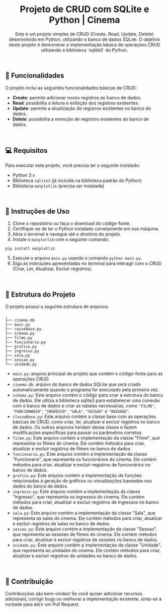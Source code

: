 <h1 align="center"> Projeto de CRUD com SQLite e Python | Cinema </h1>

<p align="center">
Este é um projeto simples de CRUD (Create, Read, Update, Delete) desenvolvido em Python, utilizando o banco de dados SQLite. O objetivo deste projeto é demonstrar a implementação básica de operações CRUD utilizando a biblioteca `sqlite3` do Python.
</p>

<br>

## 📑 Funcionalidades

O projeto inclui as seguintes funcionalidades básicas de CRUD:

- **Create**: permite adicionar novos registros ao banco de dados.
- **Read**: possibilita a leitura e exibição dos registros existentes.
- **Update**: permite a atualização de registros existentes no banco de dados.
- **Delete**: possibilita a remoção de registros existentes do banco de dados.

<br>

## 💻 Requisitos

Para executar este projeto, você precisa ter o seguinte instalado:

- Python 3.x
- Biblioteca `sqlite3` (já incluída na biblioteca padrão do Python)
- Biblioteca `matplotlib` (precisa ser instalada)

<br>

## 📝 Instruções de Uso

1. Clone o repositório ou faça o download do código-fonte.
2. Certifique-se de ter o Python instalado corretamente em sua máquina.
3. Abra o terminal e navegue até o diretório do projeto.
4. Instale o `matplotlib` com o seguinte comando:
```
pip install matplotlib
```
5. Execute o arquivo `main.py` usando o comando `python main.py`.
6. Siga as instruções apresentadas no terminal para interagir com o CRUD (Criar, Ler, Atualizar, Excluir registros).

<br>

## 🌳 Estrutura do Projeto

O projeto possui a seguinte estrutura de arquivos:

```
.
├── cinema.db
├── main.py
├── casseBase.py
├── schema.py
├── filme.py
├── funcionario.py
├── grafico.py
├── ingresso.py
├── sala.py
├── sessao.py
└── unidade.py
```

- `main.py`: arquivo principal do projeto que contém o código-fonte para as operações CRUD.
- `cinema.db`: arquivo do banco de dados SQLite que será criado automaticamente quando o programa for executado pela primeira vez.
- `schema.py`: Este arquivo contém o código para criar a estrutura do banco de dados. Ele utiliza a biblioteca sqlite3 para estabelecer uma conexão com o banco de dados e criar as tabelas necessárias, como `"FILME"`, `"FUNCIONARIO"`, `"INGRESSO"`, `"SALA"`, `"SESSAO"` e `"UNIDADE"`.
- `classeBase.py`: Este arquivo contém a classe base com as operações básicas de CRUD, como criar, ler, atualizar e excluir registros no banco de dados. Os outros arquivos herdam dessa classe e fazem modificações específicas para passar os parâmetros corretos.
- `filme.py`: Este arquivo contém a implementação da classe "Filme", que representa os filmes do cinema. Ele contém métodos para criar, atualizar e excluir registros de filmes no banco de dados.
- `funcionario.py`: Este arquivo contém a implementação da classe "Funcionario", que representa os funcionários do cinema. Ele contém métodos para criar, atualizar e excluir registros de funcionários no banco de dados.
- `grafico.py`: Este arquivo contém a implementação de funções relacionadas à geração de gráficos ou visualizações baseadas nos dados do banco de dados.
- `ingresso.py`: Este arquivo contém a implementação da classe "Ingresso", que representa os ingressos do cinema. Ele contém métodos para criar, atualizar e excluir registros de ingressos no banco de dados.
- `sala.py`: Este arquivo contém a implementação da classe "Sala", que representa as salas do cinema. Ele contém métodos para criar, atualizar e excluir registros de salas no banco de dados.
- `sessao.py`: Este arquivo contém a implementação da classe "Sessao", que representa as sessões de filmes do cinema. Ele contém métodos para criar, atualizar e excluir registros de sessões no banco de dados.
- `unidade.py`: Este arquivo contém a implementação da classe "Unidade", que representa as unidades do cinema. Ele contém métodos para criar, atualizar e excluir registros de unidades no banco de dados.

<br>

## 🙌 Contribuição

Contribuições são bem-vindas! Se você quiser adicionar recursos adicionais, corrigir bugs ou melhorar a implementação existente, sinta-se à vontade para abrir um Pull Request.
